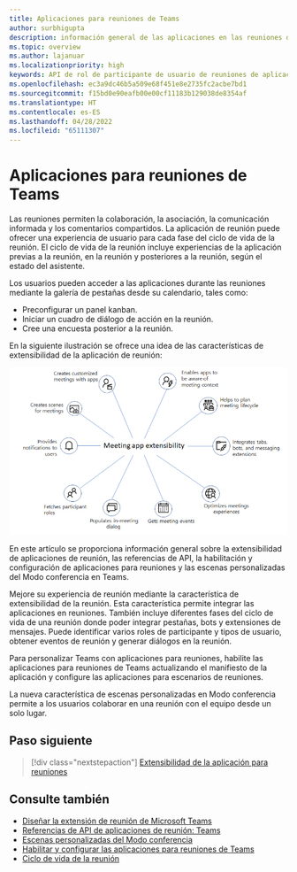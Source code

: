 ```yaml
---
title: Aplicaciones para reuniones de Teams
author: surbhigupta
description: información general de las aplicaciones en las reuniones de Teams basadas en el rol de participante y usuario
ms.topic: overview
ms.author: lajanuar
ms.localizationpriority: high
keywords: API de rol de participante de usuario de reuniones de aplicaciones de teams
ms.openlocfilehash: ec3a9dc46b5a509e68f451e8e2735fc2acbe7bd1
ms.sourcegitcommit: f15bd0e90eafb00e00cf11183b129038de8354af
ms.translationtype: HT
ms.contentlocale: es-ES
ms.lasthandoff: 04/28/2022
ms.locfileid: "65111307"
---
```

# <a name="apps-for-teams-meetings"></a>Aplicaciones para reuniones de Teams

Las reuniones permiten la colaboración, la asociación, la comunicación informada y los comentarios compartidos. La aplicación de reunión puede ofrecer una experiencia de usuario para cada fase del ciclo de vida de la reunión. El ciclo de vida de la reunión incluye experiencias de la aplicación previas a la reunión, en la reunión y posteriores a la reunión, según el estado del asistente.

Los usuarios pueden acceder a las aplicaciones durante las reuniones mediante la galería de pestañas desde su calendario, tales como:

* Preconfigurar un panel kanban.
* Iniciar un cuadro de diálogo de acción en la reunión.
* Cree una encuesta posterior a la reunión.

En la siguiente ilustración se ofrece una idea de las características de extensibilidad de la aplicación de reunión:

![Extensibilidad de la aplicación para reuniones](../assets/images/apps-in-meetings/meetingappextensibility.png)

En este artículo se proporciona información general sobre la extensibilidad de aplicaciones de reunión, las referencias de API, la habilitación y configuración de aplicaciones para reuniones y las escenas personalizadas del Modo conferencia en Teams.

Mejore su experiencia de reunión mediante la característica de extensibilidad de la reunión. Esta característica permite integrar las aplicaciones en reuniones. También incluye diferentes fases del ciclo de vida de una reunión donde poder integrar pestañas, bots y extensiones de mensajes. Puede identificar varios roles de participante y tipos de usuario, obtener eventos de reunión y generar diálogos en la reunión.

Para personalizar Teams con aplicaciones para reuniones, habilite las aplicaciones para reuniones de Teams actualizando el manifiesto de la aplicación y configure las aplicaciones para escenarios de reuniones.

La nueva característica de escenas personalizadas en Modo conferencia permite a los usuarios colaborar en una reunión con el equipo desde un solo lugar.

## <a name="next-step"></a>Paso siguiente

> [!div class="nextstepaction"]
> [Extensibilidad de la aplicación para reuniones](meeting-app-extensibility.md)

## <a name="see-also"></a>Consulte también

* [Diseñar la extensión de reunión de Microsoft Teams](~/apps-in-teams-meetings/design/designing-apps-in-meetings.md)
* [Referencias de API de aplicaciones de reunión: Teams](~/apps-in-teams-meetings/api-references.md)
* [Escenas personalizadas del Modo conferencia](~/apps-in-teams-meetings/teams-together-mode.md)
* [Habilitar y configurar las aplicaciones para reuniones de Teams](~/apps-in-teams-meetings/enable-and-configure-your-app-for-teams-meetings.md)
* [Ciclo de vida de la reunión](meeting-app-extensibility.md#meeting-lifecycle)
